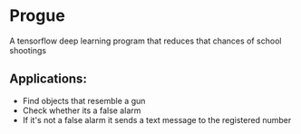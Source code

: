 # Progue
A tensorflow deep learning program that reduces that chances of school shootings

## Applications:
- Find objects that resemble a gun
- Check whether its a false alarm
- If it's not a false alarm it sends a text message to the registered number 
